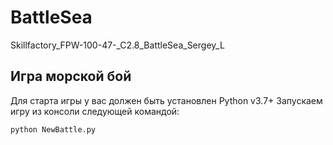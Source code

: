 # BattleSea
Skillfactory_FPW-100-47-_C2.8_BattleSea_Sergey_L

## Игра морской бой
Для старта игры у вас должен быть установлен Python v3.7+
Запускаем игру из консоли следующей командой:

```python
python NewBattle.py
```
